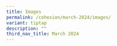 ```yaml
---
title: Images
permalink: /cohesion/march-2024/images/
variant: tiptap
description: ""
third_nav_title: March 2024
---
```

